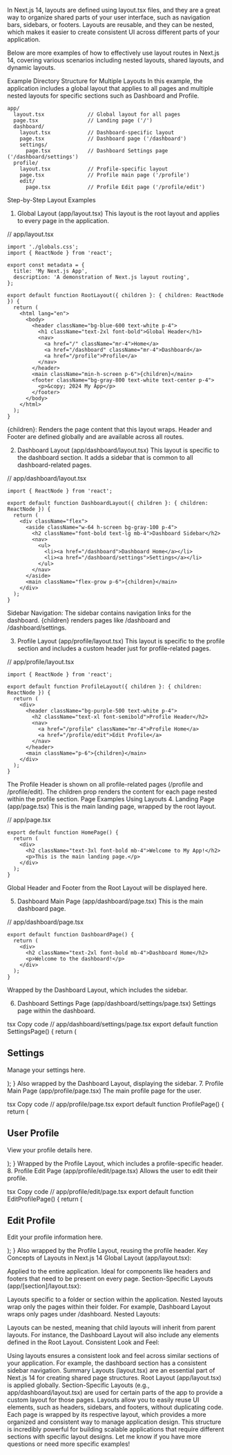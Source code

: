 In Next.js 14, layouts are defined using layout.tsx files, and they are a great way to organize shared parts of your user interface, such as navigation bars, sidebars, or footers. Layouts are reusable, and they can be nested, which makes it easier to create consistent UI across different parts of your application.

Below are more examples of how to effectively use layout routes in Next.js 14, covering various scenarios including nested layouts, shared layouts, and dynamic layouts.

Example Directory Structure for Multiple Layouts
In this example, the application includes a global layout that applies to all pages and multiple nested layouts for specific sections such as Dashboard and Profile.

```
app/
  layout.tsx              // Global layout for all pages
  page.tsx                // Landing page ('/')
  dashboard/
    layout.tsx            // Dashboard-specific layout
    page.tsx              // Dashboard page ('/dashboard')
    settings/
      page.tsx            // Dashboard Settings page ('/dashboard/settings')
  profile/
    layout.tsx            // Profile-specific layout
    page.tsx              // Profile main page ('/profile')
    edit/
      page.tsx            // Profile Edit page ('/profile/edit')
```

Step-by-Step Layout Examples

1. Global Layout (app/layout.tsx)
This layout is the root layout and applies to every page in the application.

// app/layout.tsx

```
import './globals.css';
import { ReactNode } from 'react';

export const metadata = {
  title: 'My Next.js App',
  description: 'A demonstration of Next.js layout routing',
};

export default function RootLayout({ children }: { children: ReactNode }) {
  return (
    <html lang="en">
      <body>
        <header className="bg-blue-600 text-white p-4">
          <h1 className="text-2xl font-bold">Global Header</h1>
          <nav>
            <a href="/" className="mr-4">Home</a>
            <a href="/dashboard" className="mr-4">Dashboard</a>
            <a href="/profile">Profile</a>
          </nav>
        </header>
        <main className="min-h-screen p-6">{children}</main>
        <footer className="bg-gray-800 text-white text-center p-4">
          <p>&copy; 2024 My App</p>
        </footer>
      </body>
    </html>
  );
}
```

{children}: Renders the page content that this layout wraps.
Header and Footer are defined globally and are available across all routes.

2. Dashboard Layout (app/dashboard/layout.tsx)
This layout is specific to the dashboard section. It adds a sidebar that is common to all dashboard-related pages.


// app/dashboard/layout.tsx
```
import { ReactNode } from 'react';

export default function DashboardLayout({ children }: { children: ReactNode }) {
  return (
    <div className="flex">
      <aside className="w-64 h-screen bg-gray-100 p-4">
        <h2 className="font-bold text-lg mb-4">Dashboard Sidebar</h2>
        <nav>
          <ul>
            <li><a href="/dashboard">Dashboard Home</a></li>
            <li><a href="/dashboard/settings">Settings</a></li>
          </ul>
        </nav>
      </aside>
      <main className="flex-grow p-6">{children}</main>
    </div>
  );
}
```
Sidebar Navigation: The sidebar contains navigation links for the dashboard.
{children} renders pages like /dashboard and /dashboard/settings.

3. Profile Layout (app/profile/layout.tsx)
This layout is specific to the profile section and includes a custom header just for profile-related pages.


// app/profile/layout.tsx
```
import { ReactNode } from 'react';

export default function ProfileLayout({ children }: { children: ReactNode }) {
  return (
    <div>
      <header className="bg-purple-500 text-white p-4">
        <h2 className="text-xl font-semibold">Profile Header</h2>
        <nav>
          <a href="/profile" className="mr-4">Profile Home</a>
          <a href="/profile/edit">Edit Profile</a>
        </nav>
      </header>
      <main className="p-6">{children}</main>
    </div>
  );
}
```

The Profile Header is shown on all profile-related pages (/profile and /profile/edit).
The children prop renders the content for each page nested within the profile section.
Page Examples Using Layouts
4. Landing Page (app/page.tsx)
This is the main landing page, wrapped by the root layout.

// app/page.tsx
```
export default function HomePage() {
  return (
    <div>
      <h2 className="text-3xl font-bold mb-4">Welcome to My App!</h2>
      <p>This is the main landing page.</p>
    </div>
  );
}
```

Global Header and Footer from the Root Layout will be displayed here.

5. Dashboard Main Page (app/dashboard/page.tsx)
This is the main dashboard page.


// app/dashboard/page.tsx
```
export default function DashboardPage() {
  return (
    <div>
      <h2 className="text-2xl font-bold mb-4">Dashboard Home</h2>
      <p>Welcome to the dashboard!</p>
    </div>
  );
}
```
Wrapped by the Dashboard Layout, which includes the sidebar.

6. Dashboard Settings Page (app/dashboard/settings/page.tsx)
Settings page within the dashboard.

tsx
Copy code
// app/dashboard/settings/page.tsx
export default function SettingsPage() {
  return (
    <div>
      <h2 className="text-2xl font-bold mb-4">Settings</h2>
      <p>Manage your settings here.</p>
    </div>
  );
}
Also wrapped by the Dashboard Layout, displaying the sidebar.
7. Profile Main Page (app/profile/page.tsx)
The main profile page for the user.

tsx
Copy code
// app/profile/page.tsx
export default function ProfilePage() {
  return (
    <div>
      <h2 className="text-2xl font-bold mb-4">User Profile</h2>
      <p>View your profile details here.</p>
    </div>
  );
}
Wrapped by the Profile Layout, which includes a profile-specific header.
8. Profile Edit Page (app/profile/edit/page.tsx)
Allows the user to edit their profile.

tsx
Copy code
// app/profile/edit/page.tsx
export default function EditProfilePage() {
  return (
    <div>
      <h2 className="text-2xl font-bold mb-4">Edit Profile</h2>
      <p>Edit your profile information here.</p>
    </div>
  );
}
Also wrapped by the Profile Layout, reusing the profile header.
Key Concepts of Layouts in Next.js 14
Global Layout (app/layout.tsx):

Applied to the entire application.
Ideal for components like headers and footers that need to be present on every page.
Section-Specific Layouts (app/[section]/layout.tsx):

Layouts specific to a folder or section within the application.
Nested layouts wrap only the pages within their folder.
For example, Dashboard Layout wraps only pages under /dashboard.
Nested Layouts:

Layouts can be nested, meaning that child layouts will inherit from parent layouts.
For instance, the Dashboard Layout will also include any elements defined in the Root Layout.
Consistent Look and Feel:

Using layouts ensures a consistent look and feel across similar sections of your application.
For example, the dashboard section has a consistent sidebar navigation.
Summary
Layouts (layout.tsx) are an essential part of Next.js 14 for creating shared page structures.
Root Layout (app/layout.tsx) is applied globally.
Section-Specific Layouts (e.g., app/dashboard/layout.tsx) are used for certain parts of the app to provide a custom layout for those pages.
Layouts allow you to easily reuse UI elements, such as headers, sidebars, and footers, without duplicating code.
Each page is wrapped by its respective layout, which provides a more organized and consistent way to manage application design.
This structure is incredibly powerful for building scalable applications that require different sections with specific layout designs. Let me know if you have more questions or need more specific examples!